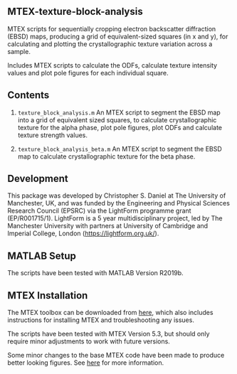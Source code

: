 MTEX-texture-block-analysis
-----------

MTEX scripts for sequentially cropping electron backscatter diffraction (EBSD) maps, producing a grid of equivalent-sized squares (in x and y), for calculating and plotting the crystallographic texture variation across a sample.

Includes MTEX scripts to calculate the ODFs, calculate texture intensity values and plot pole figures for each individual square.

Contents
-----------
    
1. `texture_block_analysis.m` An MTEX script to segment the EBSD map into a grid of equivalent sized squares, to calculate crystallographic texture for the alpha phase, plot pole figures, plot ODFs and calculate texture strength values.

2. `texture_block_analysis_beta.m` An MTEX script to segment the EBSD map to calculate crystallographic texture for the beta phase.

Development
--------------

This package was developed by Christopher S. Daniel at The University of Manchester, UK, and was funded by the Engineering and Physical Sciences Research Council (EPSRC) via the LightForm programme grant (EP/R001715/1). LightForm is a 5 year multidisciplinary project, led by The Manchester University with partners at University of Cambridge and Imperial College, London (https://lightform.org.uk/).

MATLAB Setup
-----------

The scripts have been tested with MATLAB Version R2019b.

MTEX Installation
-----------

The MTEX toolbox can be downloaded from [here](https://mtex-toolbox.github.io/download), which also includes instructions for installing MTEX and troubleshooting any issues.

The scripts have been tested with MTEX Version 5.3, but should only require minor adjustments to work with future versions.

Some minor changes to the base MTEX code have been made to produce better looking figures. See [here](https://lightform-group.github.io/wiki/software_and_simulation/mtex-nice-figures) for more information.
